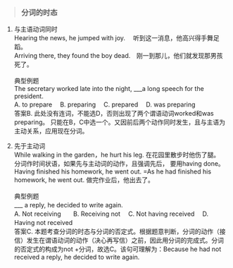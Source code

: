 >### 分词的时态

1. 与主语动词同时<br>
Hearing the news, he jumped with joy.　 听到这一消息，他高兴得手舞足蹈。 <br>
Arriving there, they found the boy dead.　刚一到那儿，他们就发现那男孩死了。 <br><br>
典型例题 <br>
The secretary worked late into the night, ___a long speech for the president.  <br>
A. to prepare　 B. preparing　 C. prepared　 D. was preparing　 <br>
答案B. 此处没有连词，不能选D，否则出现了两个谓语动词worked和was preparing。 只能在B，C中选一个。又因前后两个动作同时发生，且与主语为主动关系，应用现在分词。

2. 先于主动词<br>
While walking in the garden，he hurt his leg. 在花园里散步时他伤了腿。 <br>
分词作时间状语，如果先与主动词的动作，且强调先后， 要用having done。 <br>
Having finished his homework, he went out.
=As he had finished his homework, he went out.
做完作业后，他出去了。 <br><br>
典型例题 <br>
___ a reply, he decided to write again.　  <br>
A. Not receiving　　B. Receiving not　 C. Not having received　 D. Having not received　　 <br>
答案C. 本题考查分词的时态与分词的否定式。根据题意判断，分词的动作（接信）发生在谓语动词的动作（决心再写信）之前，因此用分词的完成式。分词的否定式的构成为not +分词，故选C。该句可理解为：Because he had not received a reply, he decided to write again.
